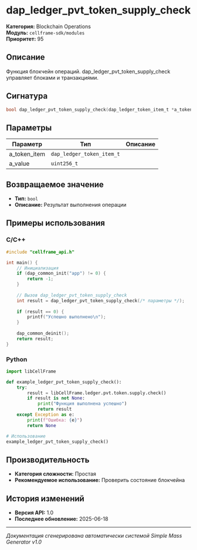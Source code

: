 # dap_ledger_pvt_token_supply_check

**Категория:** Blockchain Operations  
**Модуль:** `cellframe-sdk/modules`  
**Приоритет:** 95

## Описание
Функция блокчейн операций. dap_ledger_pvt_token_supply_check управляет блоками и транзакциями.

## Сигнатура
```c
bool dap_ledger_pvt_token_supply_check(dap_ledger_token_item_t *a_token_item, uint256_t a_value) {
```

## Параметры
| Параметр | Тип | Описание |
|----------|-----|----------|
| a_token_item | `dap_ledger_token_item_t` |  |
| a_value | `uint256_t` |  |


## Возвращаемое значение
- **Тип:** `bool`
- **Описание:** Результат выполнения операции

## Примеры использования

### C/C++
```c
#include "cellframe_api.h"

int main() {
    // Инициализация
    if (dap_common_init("app") != 0) {
        return -1;
    }
    
    // Вызов dap_ledger_pvt_token_supply_check
    int result = dap_ledger_pvt_token_supply_check(/* параметры */);
    
    if (result == 0) {
        printf("Успешно выполнено\n");
    }
    
    dap_common_deinit();
    return result;
}
```

### Python
```python
import libCellFrame

def example_ledger_pvt_token_supply_check():
    try:
        result = libCellFrame.ledger.pvt.token.supply.check()
        if result is not None:
            print("Функция выполнена успешно")
            return result
    except Exception as e:
        print(f"Ошибка: {e}")
        return None

# Использование
example_ledger_pvt_token_supply_check()
```

## Производительность
- **Категория сложности:** Простая
- **Рекомендуемое использование:** Проверить состояние блокчейна

## История изменений
- **Версия API:** 1.0
- **Последнее обновление:** 2025-06-18

---
*Документация сгенерирована автоматически системой Simple Mass Generator v1.0*
